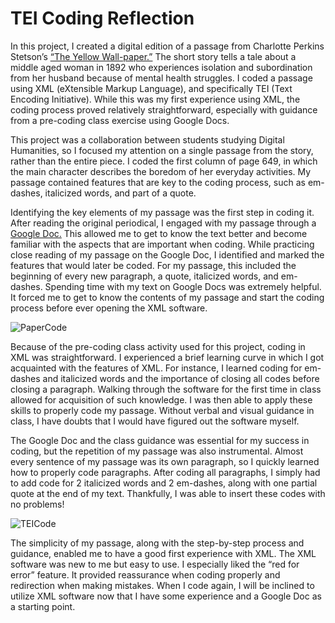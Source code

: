 # TEI Coding Reflection

In this project, I created a digital edition of a passage from Charlotte Perkins Stetson’s [“The Yellow Wall-paper.”](https://www.nlm.nih.gov/exhibition/theliteratureofprescription/exhibitionAssets/digitalDocs/The-Yellow-Wall-Paper.pdf) The short story tells a tale about a middle aged woman in 1892 who experiences isolation and subordination from her husband because of mental health struggles. I coded a passage using XML (eXtensible Markup Language), and specifically TEI (Text Encoding Initiative). While this was my first experience using XML, the coding process proved relatively straightforward, especially with guidance from a pre-coding class exercise using Google Docs.

This project was a collaboration between students studying Digital Humanities, so I focused my attention on a single passage from the story, rather than the entire piece. I coded the first column of page 649, in which the main character describes the boredom of her everyday activities. My passage contained features that are key to the coding process, such as em-dashes, italicized words, and part of a quote.

Identifying the key elements of my passage was the first step in coding it. After reading the original periodical, I engaged with my passage through a [Google Doc.](https://docs.google.com/document/d/1pbbiJW4uFw8rmuTqAU-806Hntv6X5ikXXc8-zCATpAU/edit) This allowed me to get to know the text better and become familiar with the aspects that are important when coding. While practicing close reading of my passage on the Google Doc, I identified and marked the features that would later be coded. For my passage, this included the beginning of every new paragraph, a quote, italicized words, and em-dashes. Spending time with my text on Google Docs was extremely helpful. It forced me to get to know the contents of my passage and start the coding process before ever opening the XML software. 

![PaperCode](https://carolined350.github.io/carolined350/images/PaperCode.png)

Because of the pre-coding class activity used for this project, coding in XML was straightforward. I experienced a brief learning curve in which I got acquainted with the features of XML. For instance, I learned coding for em-dashes and italicized words and the importance of closing all codes before closing a paragraph. Walking through the software for the first time in class allowed for acquisition of such knowledge. I was then able to apply these skills to properly code my passage. Without verbal and visual guidance in class, I have doubts that I would have figured out the software myself. 

The Google Doc and the class guidance was essential for my success in coding, but the repetition of my passage was also instrumental. Almost every sentence of my passage was its own paragraph, so I quickly learned how to properly code paragraphs. After coding all paragraphs, I simply had to add code for 2 italicized words and 2 em-dashes, along with one partial quote at the end of my text. Thankfully, I was able to insert these codes with no problems!

![TEICode](https://carolined350.github.io/carolined350/images/TEI.png)

The simplicity of my passage, along with the step-by-step process and guidance, enabled me to have a good first experience with XML. The XML software was new to me but easy to use. I especially liked the “red for error” feature. It provided reassurance when coding properly and redirection when making mistakes. When I code again, I will be inclined to utilize XML software now that I have some experience and a Google Doc as a starting point.
